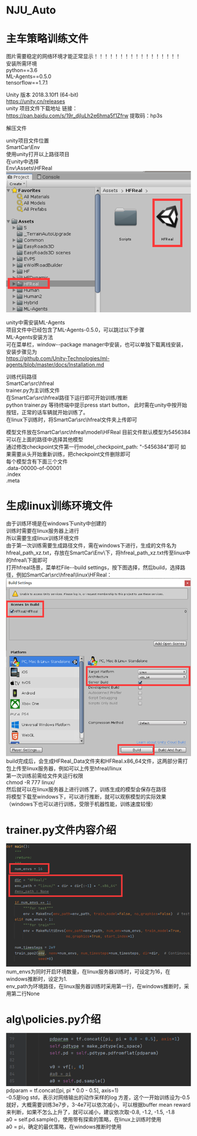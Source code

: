# NJU_Auto
# 主车策略训练文件  
图片需要稳定的网络环境才能正常显示！！！！！！！！！！！！！！！！！  
安装所需环境  
python==3.6  
ML-Agents==0.5.0  
tensorflow==1.7.1

Unity 版本 2018.3.10f1 (64-bit)  
https://unity.cn/releases  
unity 项目文件下载地址
链接：https://pan.baidu.com/s/19r_djIuLh2e6hma5f1Zfrw 
提取码：hp3s 


解压文件 

unity项目文件位置  
SmartCar\Env  
使用unity打开以上路径项目  
在unity中选择  
Env\Assets\HFReal  
![image](https://github.com/buaazeus/NJU_Auto/blob/main/images/1.png)  

unity中需安装ML-Agents  
项目文件中已经包含了ML-Agents-0.5.0，可以跳过以下步骤  
ML-Agents安装方法   
可在菜单栏，window--package manager中安装，也可以单独下载离线安装，安装步骤见为  
https://github.com/Unity-Technologies/ml-agents/blob/master/docs/Installation.md  


训练代码路径  
SmartCar\src\hfreal  
trainer.py为主训练文件  
在SmartCar\src\hfreal路径下运行即可开始训练/推断  
python trainer.py
等待终端中提示press start button， 此时需在unity中按开始按钮，正常的话车辆就开始训练了。  
在linux下训练时，将SmartCar\src\hfreal文件夹上传即可    

模型文件放在SmartCar\src\hfreal\model\HFReal
目前文件默认模型为5456384  
可以在上面的路径中选择其他模型  
通过修改checkpoint文件第一行model_checkpoint_path: "-5456384"即可
如果需要从头开始重新训练，把checkpoint文件删除即可  
每个模型含有下面三个文件  
.data-00000-of-00001  
.index  
.meta  

# 生成linux训练环境文件
由于训练环境是在windows下unity中创建的  
训练时需要在linux服务器上进行  
所以需要生成linux训练环境文件  
由于第一次训练需要生成路径文件，需在windows下进行，生成的文件名为hfreal_path_xz.txt，存放在SmartCar\Env\下，将hfreal_path_xz.txt传至linux中的hfreal\下面即可  
打开hfreal场景，菜单栏File--build settings，按下图选择，然后build，选择路径，例如SmartCar\src\hfreal\linux\HFReal：  
![image](https://github.com/buaazeus/NJU_Auto/blob/main/images/2.png)  
build完成后，会生成HFReal_Data文件夹和HFReal.x86_64文件，这两部分需打包上传至linux服务器，例如可以上传至hfreal/linux  
第一次训练前需给文件夹运行权限  
chmod -R 777 linux/  
然后就可以在linux服务器上进行训练了，训练生成的模型会保存在路径  
将模型下载至windows下，可以进行推断，就可以观察模型的实际效果  
（windows下也可以进行训练，受限于机器性能，训练速度较慢）  

# trainer.py文件内容介绍  
![image](https://github.com/buaazeus/NJU_Auto/blob/main/images/3.png)  
num_envs为同时开启环境数量，在linux服务器训练时，可设定为16，在windows推断时，设定为1.  
env_path为环境路径，在linux服务器训练时采用第一行，在windows推断时，采用第二行None  

# alg\policies.py介绍  
![image](https://github.com/buaazeus/NJU_Auto/blob/main/images/4.png)  
pdparam = tf.concat([pi, pi * 0.0 - 0.5], axis=1)  
-0.5是log std，表示对网络输出的动作采样的log 方差，这个一开始训练设为-0.5就好，大概需要训练3e7步，3-4e7可以依次减小，可以根据buffer mean reward来判断，如果不怎么上升了，就可以减小，建议依次取-0.8, -1.2, -1.5, -1.8  
a0 = self.pd.sample()，使用带有探索的策略，在linux上训练时使用   
a0 = pi，确定的最优策略，在windows推断时使用  




